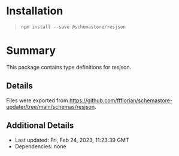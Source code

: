 # Installation
> `npm install --save @schemastore/resjson`

# Summary
This package contains type definitions for resjson.

## Details
Files were exported from https://github.com/ffflorian/schemastore-updater/tree/main/schemas/resjson.

## Additional Details
* Last updated: Fri, Feb 24, 2023, 11:23:39 GMT
* Dependencies: none
